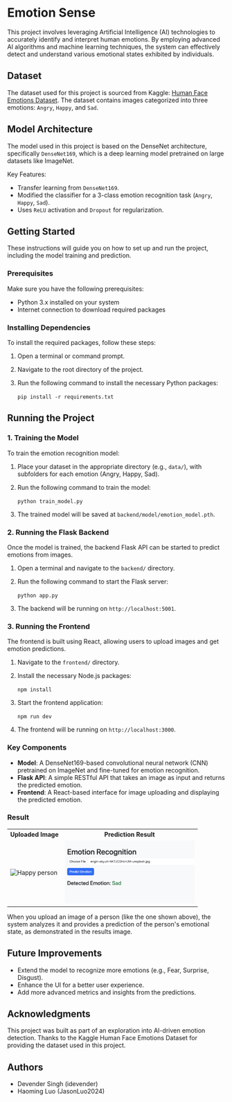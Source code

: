 Emotion Sense
=============

This project involves leveraging Artificial Intelligence (AI) technologies to accurately identify and interpret human emotions. By employing advanced AI algorithms and machine learning techniques, the system can effectively detect and understand various emotional states exhibited by individuals.

Dataset
-------

The dataset used for this project is sourced from Kaggle: [Human Face Emotions Dataset](https://www.kaggle.com/datasets/sanidhyak/human-face-emotions). The dataset contains images categorized into three emotions: `Angry`, `Happy`, and `Sad`.

Model Architecture
------------------

The model used in this project is based on the DenseNet architecture, specifically `DenseNet169`, which is a deep learning model pretrained on large datasets like ImageNet. 

Key Features:

-   Transfer learning from `DenseNet169`.
-   Modified the classifier for a 3-class emotion recognition task (`Angry`, `Happy`, `Sad`).
-   Uses `ReLU` activation and `Dropout` for regularization.

Getting Started
---------------

These instructions will guide you on how to set up and run the project, including the model training and prediction.

### Prerequisites

Make sure you have the following prerequisites:

-   Python 3.x installed on your system
-   Internet connection to download required packages

### Installing Dependencies

To install the required packages, follow these steps:

1.  Open a terminal or command prompt.
2.  Navigate to the root directory of the project.
3.  Run the following command to install the necessary Python packages:

    `pip install -r requirements.txt`

Running the Project
-------------------

### 1\. Training the Model

To train the emotion recognition model:

1.  Place your dataset in the appropriate directory (e.g., `data/`), with subfolders for each emotion (Angry, Happy, Sad).
2.  Run the following command to train the model:


    `python train_model.py`

3.  The trained model will be saved at `backend/model/emotion_model.pth`.

### 2\. Running the Flask Backend

Once the model is trained, the backend Flask API can be started to predict emotions from images.

1.  Open a terminal and navigate to the `backend/` directory.
2.  Run the following command to start the Flask server:

    `python app.py`

3.  The backend will be running on `http://localhost:5001`.

### 3\. Running the Frontend

The frontend is built using React, allowing users to upload images and get emotion predictions.

1.  Navigate to the `frontend/` directory.
2.  Install the necessary Node.js packages:

    `npm install`

3.  Start the frontend application:

    `npm run dev`

4.  The frontend will be running on `http://localhost:3000`.

### Key Components

-   **Model**: A DenseNet169-based convolutional neural network (CNN) pretrained on ImageNet and fine-tuned for emotion recognition.
-   **Flask API**: A simple RESTful API that takes an image as input and returns the predicted emotion.
-   **Frontend**: A React-based interface for image uploading and displaying the predicted emotion.

### Result

<table>
  <tr>
    <th>Uploaded Image</th>
    <th>Prediction Result</th>
  </tr>
  <tr>
    <td>
      <img src="https://images.unsplash.com/photo-1602932213623-cc17e9541bb4?auto=format&fit=crop&w=300&q=80" alt="Happy person" width="300">
    </td>
    <td>
      <img src="backend/results.png" alt="Prediction results" width="300">
    </td> 
  </tr>
</table>
When you upload an image of a person (like the one shown above), the system analyzes it and provides a prediction of the person's emotional state, as demonstrated in the results image.

Future Improvements
-------------------

-   Extend the model to recognize more emotions (e.g., Fear, Surprise, Disgust).
-   Enhance the UI for a better user experience.
-   Add more advanced metrics and insights from the predictions.

Acknowledgments
---------------

This project was built as part of an exploration into AI-driven emotion detection. Thanks to the Kaggle Human Face Emotions Dataset for providing the dataset used in this project.

Authors
-------

-   Devender Singh (idevender) 
-   Haoming Luo (JasonLuo2024) 
